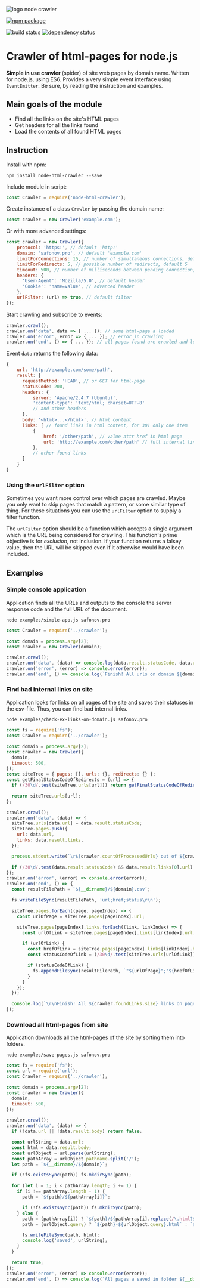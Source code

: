 ![logo node crawler](./logo.png)


[![npm package](https://nodei.co/npm/node-html-crawler.png?downloads=true&downloadRank=true&stars=true)](https://www.npmjs.com/package/node-html-crawler)

![build status](https://github.com/safonovpro/node-html-crawler/actions/workflows/tests.yml/badge.svg)
[![dependency status](https://david-dm.org/safonovpro/node-html-crawler/status.svg)](https://david-dm.org/safonovpro/node-html-crawler)

# Crawler of html-pages for node.js

**Simple in use crawler** (spider) of site web pages by domain name.
Written for node.js, using ES6.
Provides a very simple event interface using `EventEmitter`.
Be sure, by reading the instruction and examples.

## Main goals of the module

* Find all the links on the site's HTML pages
* Get headers for all the links found
* Load the contents of all found HTML pages

## Instruction

Install with npm:

    npm install node-html-crawler --save

Include module in script:

```js
const Crawler = require('node-html-crawler');
```

Create instance of a class `Crawler` by passing the domain name:

```js
const crawler = new Crawler('example.com');
```

Or with more advanced settings:

```js
const crawler = new Crawler({
    protocol: 'https:', // default 'http:'
    domain: 'safonov.pro', // default 'example.com'
    limitForConnections: 15, // number of simultaneous connections, default 10
    limitForRedirects: 5, // possible number of redirects, default 5
    timeout: 500, // number of milliseconds between pending connection, default 300
    headers: {
      'User-Agent': 'Mozilla/5.0', // default header
      'Cookie': 'name=value', // advanced header
    },
    urlFilter: (url) => true, // default filter
});
```

Start crawling and subscribe to events:

```js
crawler.crawl();
crawler.on('data', data => { ... }); // some html-page a loaded
crawler.on('error', error => { ... }); // error in crawling
crawler.on('end', () => { ... }); // all pages found are crawled and loaded
```
    
Event `data` returns the following data:

```js
{
    url: 'http://example.com/some/path',
    result: {
      requestMethod: 'HEAD', // or GET for html-page
      statusCode: 200,
      headers: {
          server: 'Apache/2.4.7 (Ubuntu)',
          'content-type': 'text/html; charset=UTF-8'
          // and other headers
      },
      body: '<html>...</html>', // html content
      links: [ // found links in html content, for 301 only one item
          {
              href: '/other/path', // value attr href in html page
              url: 'http://example.com/other/path' // full internal links, for external is false
          },
          // other found links
      ]
    }
}
```

### Using the `urlFilter` option

Sometimes you want more control over which pages are crawled. Maybe you only want to skip pages that match a pattern, or some similar type of thing. For these situations you can use the `urlFilter` option to supply a filter function.

The `urlFilter` option should be a function which accepts a single argument which is the URL being considered for crawling. This function's prime objective is for _exclusion_, not inclusion. If your function returns a falsey value, then the URL will be skipped even if it otherwise would have been included.

## Examples

### Simple console application

Application finds all the URLs and outputs to the console the server response code and the full URL of the document.

    node examples/simple-app.js safonov.pro

```js
const Crawler = require('../crawler');

const domain = process.argv[2];
const crawler = new Crawler(domain);

crawler.crawl();
crawler.on('data', (data) => console.log(data.result.statusCode, data.url));
crawler.on('error', (error) => console.error(error));
crawler.on('end', () => console.log(`Finish! All urls on domain ${domain} a crawled!`));
```

### Find bad internal links on site

Application looks for links on all pages of the site and saves their statuses in the csv-file. Thus, you can find bad internal links.

    node examples/check-ex-links-on-domain.js safonov.pro

```js
const fs = require('fs');
const Crawler = require('../crawler');

const domain = process.argv[2];
const crawler = new Crawler({
  domain,
  timeout: 500,
});
const siteTree = { pages: [], urls: {}, redirects: {} };
const getFinalStatusCodeOfRedirects = (url) => {
  if (/30\d/.test(siteTree.urls[url])) return getFinalStatusCodeOfRedirects(siteTree.redirects[url]);

  return siteTree.urls[url];
};

crawler.crawl();
crawler.on('data', (data) => {
  siteTree.urls[data.url] = data.result.statusCode;
  siteTree.pages.push({
    url: data.url,
    links: data.result.links,
  });

  process.stdout.write(`\r${crawler.countOfProcessedUrls} out of ${crawler.foundLinks.size}`);

  if (/30\d/.test(data.result.statusCode) && data.result.links[0].url) siteTree.redirects[data.url] = data.result.links[0].url;
});
crawler.on('error', (error) => console.error(error));
crawler.on('end', () => {
  const resultFilePath = `${__dirname}/${domain}.csv`;

  fs.writeFileSync(resultFilePath, 'url;href;status\r\n');

  siteTree.pages.forEach((page, pageIndex) => {
    const urlOfPage = siteTree.pages[pageIndex].url;

    siteTree.pages[pageIndex].links.forEach((link, linkIndex) => {
      const urlOfLink = siteTree.pages[pageIndex].links[linkIndex].url;

      if (urlOfLink) {
        const hrefOfLink = siteTree.pages[pageIndex].links[linkIndex].href;
        const statusCodeOfLink = (/30\d/.test(siteTree.urls[urlOfLink])) ? getFinalStatusCodeOfRedirects(urlOfLink) : siteTree.urls[urlOfLink];

        if (statusCodeOfLink) {
          fs.appendFileSync(resultFilePath, `"${urlOfPage}";"${hrefOfLink}";"${statusCodeOfLink}"\r\n`);
        }
      }
    });
  });

  console.log(`\r\nFinish! All ${crawler.foundLinks.size} links on pages on domain ${domain} a checked!`);
});
```

### Download all html-pages from site

Application downloads all the html-pages of the site by sorting them into folders.

    node examples/save-pages.js safonov.pro

```js
const fs = require('fs');
const url = require('url');
const Crawler = require('../crawler');

const domain = process.argv[2];
const crawler = new Crawler({
  domain,
  timeout: 500,
});

crawler.crawl();
crawler.on('data', (data) => {
  if (!data.url || !data.result.body) return false;

  const urlString = data.url;
  const html = data.result.body;
  const urlObject = url.parse(urlString);
  const pathArray = urlObject.pathname.split('/');
  let path = `${__dirname}/${domain}`;

  if (!fs.existsSync(path)) fs.mkdirSync(path);

  for (let i = 1; i < pathArray.length; i += 1) {
    if (i !== pathArray.length - 1) {
      path = `${path}/${pathArray[i]}`;

      if (!fs.existsSync(path)) fs.mkdirSync(path);
    } else {
      path = (pathArray[i]) ? `${path}/${pathArray[i].replace(/\.html?$/, '')}` : `${path}/index`;
      path = (urlObject.query) ? `${path}-${urlObject.query}.html` : `${path}.html`;

      fs.writeFileSync(path, html);
      console.log('saved', urlString);
    }
  }

  return true;
});
crawler.on('error', (error) => console.error(error));
crawler.on('end', () => console.log(`All pages a saved in folder ${__dirname}/${domain}!`));
```
